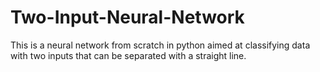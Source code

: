 # Two-Input-Neural-Network
This is a neural network from scratch in python aimed at classifying data with two inputs that can be separated with a straight line.
